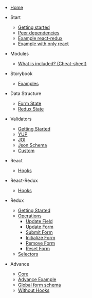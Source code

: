 <!-- docs/_sidebar.md -->

- [Home](/#the-library)

- Start

  - [Getting started](/#getting-started 'Getting started')
  - [Peer dependencies](/#peer-dependencies 'Peer dependencies')
  - [Example react-redux](/#example-with-react-redux 'Quick example react-redux')
  - [Example with only react](/#example-with-only-react 'Getting Started')

- Modules

  - [What is included? (Cheat-sheet)](/modules/README#modules 'What is included?')

- Storybook

  - [Examples](/storybook/README.md 'Storybook')

- Data Structure

  - [Form State](/state/README#form-state)
  - [Redux State](/state/README#redux-state)

- Validators

  - [Getting Started](/core/validators/README#validators 'Validators')
  - [YUP](/core/validators/README#yup 'YUP')
  - [JOI](/core/validators/README#joi 'JOI')
  - [Json Schema](/core/validators/README#json-schema 'Json Schema')
  - [Custom](/core/validators/README#custom 'Custom')

- React

  - [Hooks](/react/hook/README#react-hooks 'React Hooks')

- React-Redux

  - [Hooks](/react-redux/hook/README#react-redux-hooks 'React-Redux Hooks')

- Redux

  - [Getting Started](/redux/get-started/README#my-form-library-redux-configuration 'Getting started')
  - [Operations](/redux/operations/README#operations 'Redux operations')
    - [Update Field](/redux/operations/README#updatefield 'Update Field')
    - [Update Form](/redux/operations/README#updateform 'Update Form')
    - [Submit Form](/redux/operations/README#submitform 'Submit Form')
    - [Initialize Form](/redux/operations/README#initializeform 'Initialize Form')
    - [Remove Form](/redux/operations/README#removeForm 'Remove Form')
    - [Reset Form](/redux/operations/README#resetform 'Reset Form')
  - [Selectors](/redux/selectors/README#selectors 'Redux Selectors')

- Advance

  - [Core](./core/README.md 'Core')
  - [Advance Example](./core/advance/README.md 'Advance Example')
  - [Global form schema](./core/global/README.md 'Global form schema')
  - [Without Hooks](./core/without-hooks/README.md 'Without Hooks')
